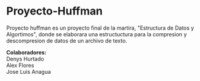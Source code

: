 # Proyecto-Huffman
Proyecto huffman es un proyecto final de la martira, "Estructura de Datos y Algortimos", donde se elaborara una estructuctura para la compresion y descompresion de datos de un archivo de texto.

<b>Colaboradores: </b>
	<br>Denys Hurtado
	<br>Alex Flores
	<br>Jose Luis Anagua
